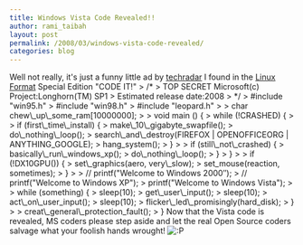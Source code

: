 ```yaml
---
title: Windows Vista Code Revealed!!
author: rami_taibah
layout: post
permalink: /2008/03/windows-vista-code-revealed/
categories: blog
---
```

Well not really, it's just a funny little ad by [techradar](http://www.techradar.com "techradar") I found in the [Linux Format](http://www.linuxformat.co.uk "Linux Format") Special Edition "CODE IT!"
\> /\* 
\> TOP SECRET Microsoft(c) Project:Longhorn(TM) SP1 
\> Estimated release date:2008 
\> \*/ 
\> \#include "win95.h" 
\> \#include "win98.h" 
\> \#include "leopard.h"
\> 
\> char chew\\\_up\\\_some\_ram\[10000000\];
\> 
\> void main () { 
\> while (!CRASHED) {
\> 
\> if (first\\\_time\\\_install) { 
\> make\\\_10\\\_gigabyte\_swapfile(); 
\> do\\\_nothing\\\_loop(); 
\> search\\\_and\\\_destroy(FIREFOX | OPENOFFICEORG | ANYTHING\_GOOGLE); 
\> hang\_system(); 
\> }
\> 
\> if (still\\\_not\\\_crashed) { 
\> basically\\\_run\\\_windows\_xp(); 
\> do\\\_nothing\\\_loop(); 
\> } 
\> }
\> 
\> if (!DX10GPU()) { 
\> set\\\_graphics(aero, very\\\_slow); 
\> set\_mouse(reaction, sometimes); 
\> }
\> 
\> // printf("Welcome to Windows 2000″); 
\> // printf("Welcome to Windows XP"); 
\> printf("Welcome to Windows Vista");
\> 
\> while (something) { 
\> sleep(10); 
\> get\\\_user\\\_input(); 
\> sleep(10); 
\> act\\\_on\\\_user\_input(); 
\> sleep(10); 
\> flicker\\\_led\\\_promisingly(hard\_disk); 
\> }
\> 
\> creat\\\_general\\\_protection\_fault(); 
\> } 
Now that the Vista code is revealed, MS coders please step aside and let the real Open Source coders salvage what your foolish hands wrought! ![:P](http://192.168.1.2/blog2/wp-includes/images/smilies/icon_razz.gif)
